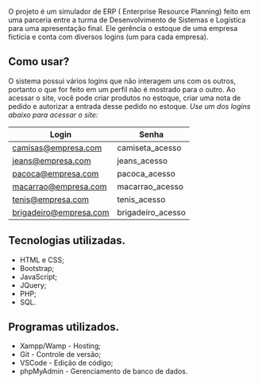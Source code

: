 

O projeto é um simulador de ERP ( Enterprise Resource Planning) feito em uma parceria entre a turma de Desenvolvimento de Sistemas e Logística para uma apresentação final. Ele gerência o estoque de uma empresa ficticia e conta com diversos logins (um para cada empresa).

## Como usar?

O sistema possui vários logins que não interagem uns com os outros, portanto o que for feito em um perfil não é mostrado para o outro. Ao acessar o site, você pode criar produtos no estoque, criar uma nota de pedido e autorizar a entrada desse pedido no estoque.
*Use um dos logins abaixo para acessar o site:*

| Login | Senha |
| --- | --- |
| camisas@empresa.com | camiseta_acesso |
| jeans@empresa.com | jeans_acesso |
| pacoca@empresa.com | pacoca_acesso |
| macarrao@empresa.com | macarrao_acesso |
| tenis@empresa.com | tenis_acesso |
| brigadeiro@empresa.com | brigadeiro_acesso |



## Tecnologias utilizadas.

- HTML e CSS;
- Bootstrap;
- JavaScript;
- JQuery;
- PHP;
- SQL.

## Programas utilizados.

-   Xampp/Wamp - Hosting;
-   Git - Controle de versão;
-   VSCode - Edição de código;
-   phpMyAdmin - Gerenciamento de banco de dados.
